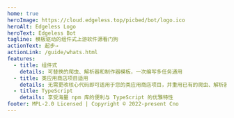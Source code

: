 ```yaml
---
home: true
heroImage: https://cloud.edgeless.top/picbed/bot/logo.ico
heroAlt: Edgeless Logo
heroText: Edgeless Bot
tagline: 模板驱动的组件式上游软件源看门狗
actionText: 起步→
actionLink: /guide/whats.html
features:
  - title: 组件式
    details: 可替换的爬虫、解析器和制作器模板，一次编写多任务通用
  - title: 类应用商店项目适用
    details: 无需更改核心代码即可适用于您的类应用商店项目，并重用已有的爬虫、解析器模板
  - title: TypeScript
    details: 享受海量 npm 库的便利与 TypeScript 的优雅特性
footer: MPL-2.0 Licensed | Copyright © 2022-present Cno
---
```

